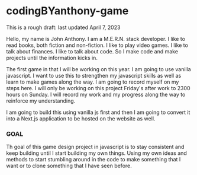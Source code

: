 # codingBYanthony-game

<p>This is a rough draft: last updated April 7, 2023</p>

<p>
Hello, my name is John Anthony. I am a M.E.R.N. stack developer. I like to read books, both fiction and non-fiction. I like to play video games. I like to talk about finances. I like to talk about code. So I make code and make projects until the information kicks in.
</p>

<p>
The first game in that I will be working on this year. I am going to use vanilla javascript. I want to use this to strengthen my javascript skills as well as learn to make games along the way. I am going to record myself on my steps here. I will only be working on this project Friday's after work to 2300 hours on Sunday. I will record my work and my progress along the way to reinforce my understanding.
</p>

<p>
I am going to build this using vanilla js first and then I am going to convert it into a Next.js application to be hosted on the website as well.
</p>

### GOAL

<p>
Th goal of this game design project in javascript is to stay consistent and keep building until I start building my own things. Using my own ideas and methods to start stumbling around in the code to make something that I want or to clone something that I have seen before.
</p>
